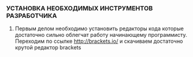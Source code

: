 ### УСТАНОВКА НЕОБХОДИМЫХ ИНСТРУМЕНТОВ РАЗРАБОТЧИКА ###

1. Первым делом необходимо установить редакторы кода которые достаточно сильно облегчат работу начинающему программисту.
Переходим по ссылке http://brackets.io/ и скачиваем достаточно крутой редактор brackets
